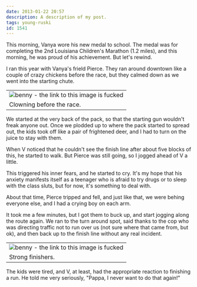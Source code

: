 ```yaml
---
date: 2013-01-22 20:57
description: A description of my post.
tags: young-ruski
id: 1541
---
```

This morning, Vanya wore his new medal to school.  The medal was for completing the 2nd Louisiana Children's Marathon (1.2 miles), and this morning, he was proud of his achievement.  But let's rewind.

I ran this year with Vanya's frield Pierce.  They ran around downtown like a couple of crazy chickens before the race, but they calmed down as we went into the starting chute.
<!--more-->
<table class="alignright" width="340px"><tr><td><img src="http://theskinnyonbenny.com/img/kidmaratho2.JPG" alt="benny - the link to this image is fucked" /></td></tr><tr><td caption">Clowning before the race.</td></tr></table>

We started at the very back of the pack, so that the starting gun wouldn't freak anyone out.  Once we plodded up to where the pack started to spread out, the kids took off like a pair of frightened deer, and I had to turn on the juice to stay with them. 

When V noticed that he couldn't see the finish line after about five blocks of this, he started to walk.  But Pierce was still going, so I jogged ahead of V a little.

This triggered his inner fears, and he started to cry.  It's my hope that his anxiety manifests itself as a teenager who is afraid to try drugs or to sleep with the class sluts, but for now, it's something to deal with.

About that time, Pierce tripped and fell, and just like that, we were behing everyone else, and I had a crying boy on each arm.

It took me a few minutes, but I got them to buck up, and start jogging along the route again.  We ran to the turn around spot, said thanks to the cop who was directing traffic not to run over us (not sure where that came from, but ok), and then back up to the finish line without any real incident.

<table class="alignright" width="340px"><tr><td><img src="http://theskinnyonbenny.com/img/kidmarathon1.JPG" alt="benny - the link to this image is fucked" /></td></tr><tr><td caption">Strong finishers.</td></tr></table>


The kids were tired, and V, at least, had the appropriate reaction to finishing a run.  He told me very seriously, "Pappa, I never want to do that again!"